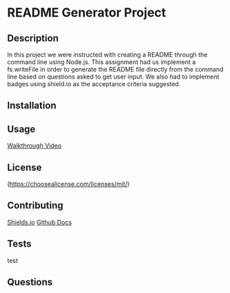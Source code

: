 # README Generator Project

## Description

In this project we were instructed with creating a README through the command line using Node.js. This assignment had us implement a fs.writeFile in order to generate the README file directly from the command line based on questions asked to get user input. We also had to implement badges using shield.io as the acceptance criteria suggested.

## Installation

## Usage

[Walkthrough Video](https://drive.google.com/file/d/1J9j8u8qQbBf9wjPj8X5Lqdkzufs8pT84/view)

## License

(https://choosealicense.com/licenses/mit/)

## Contributing

[Shields.io](https://shields.io/)
[Github Docs](https://docs.github.com/en/get-started/writing-on-github/getting-started-with-writing-and-formatting-on-github/basic-writing-and-formatting-syntax)

## Tests

test

## Questions
